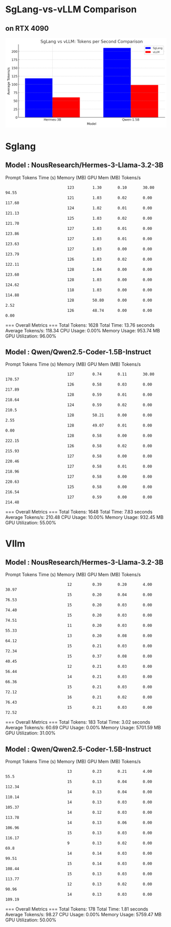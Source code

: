 # SgLang-vs-vLLM Comparison
## on RTX 4090
![Graph](performance_graph.png)

# Sglang

## Model : NousResearch/Hermes-3-Llama-3.2-3B

Prompt                        Tokens     Time (s)   Memory (MB) GPU Mem (MB) Tokens/s 

                               123        1.30       0.10       30.00        94.55  
                               121        1.03       0.02       0.00         117.60 
                               124        1.02       0.01       0.00         121.13
                               125        1.03       0.02       0.00         121.70
                               127        1.03       0.01       0.00         123.86 
                               127        1.03       0.01       0.00         123.63 
                               127        1.03       0.00       0.00         123.79
                               126        1.03       0.02       0.00         122.11
                               128        1.04       0.00       0.00         123.60
                               128        1.03       0.00       0.00         124.62
                               118        1.03       0.00       0.00         114.88
                               128        50.80      0.00       0.00         2.52
                               126        48.74      0.00       0.00         0.00
=== Overall Metrics ===
Total Tokens: 1628
Total Time: 13.76 seconds
Average Tokens/s: 118.34
CPU Usage: 0.00%
Memory Usage: 953.74 MB
GPU Utilization: 96.00%

## Model : Qwen/Qwen2.5-Coder-1.5B-Instruct

Prompt                        Tokens     Time (s)   Memory (MB) GPU Mem (MB) Tokens/s 

                               127        0.74       0.11       30.00        170.57
                               126        0.58       0.03       0.00         217.89
                               128        0.59       0.01       0.00         218.64
                               124        0.59       0.02       0.00         210.5
                               128        50.21      0.00       0.00         2.55
                               128        49.07      0.01       0.00         0.00
                               128        0.58       0.00       0.00         222.15
                               126        0.58       0.02       0.00         215.93
                               127        0.58       0.00       0.00         220.46
                               127        0.58       0.01       0.00         218.96
                               127        0.58       0.00       0.00         220.63
                               125        0.58       0.00       0.00         216.54
                               127        0.59       0.00       0.00         214.48
=== Overall Metrics ===
Total Tokens: 1648
Total Time: 7.83 seconds
Average Tokens/s: 210.48
CPU Usage: 10.00%
Memory Usage: 932.45 MB
GPU Utilization: 55.00%

# Vllm

## Model : NousResearch/Hermes-3-Llama-3.2-3B

Prompt                        Tokens     Time (s)   Memory (MB) GPU Mem (MB) Tokens/s 

                               12         0.39       0.20       4.00         30.97
                               15         0.20       0.04       0.00         76.53
                               15         0.20       0.03       0.00         74.40
                               15         0.20       0.03       0.00         74.51
                               11         0.20       0.03       0.00         55.33
                               13         0.20       0.08       0.00         64.12
                               15         0.21       0.03       0.00         72.34
                               15         0.37       0.08       0.00         40.45
                               12         0.21       0.03       0.00         56.44
                               14         0.21       0.03       0.00         66.36
                               15         0.21       0.03       0.00         72.12
                               16         0.21       0.02       0.00         76.43
                               15         0.21       0.03       0.00         72.52
=== Overall Metrics ===
Total Tokens: 183
Total Time: 3.02 seconds
Average Tokens/s: 60.69
CPU Usage: 0.00%
Memory Usage: 5701.59 MB
GPU Utilization: 31.00%


## Model : Qwen/Qwen2.5-Coder-1.5B-Instruct

Prompt                        Tokens     Time (s)   Memory (MB) GPU Mem (MB) Tokens/s 

                               13         0.23       0.21       4.00         55.5
                               15         0.13       0.04       0.00         112.34
                               14         0.13       0.04       0.00         110.14
                               14         0.13       0.03       0.00         105.37
                               14         0.12       0.03       0.00         113.78
                               14         0.13       0.06       0.00         106.96
                               15         0.13       0.03       0.00         116.17
                               9          0.13       0.02       0.00         69.8
                               14         0.14       0.03       0.00         99.51
                               15         0.14       0.03       0.00         108.44
                               15         0.13       0.03       0.00         113.77
                               12         0.13       0.02       0.00         90.96
                               14         0.13       0.03       0.00         109.19
=== Overall Metrics ===
Total Tokens: 178
Total Time: 1.81 seconds
Average Tokens/s: 98.27
CPU Usage: 0.00%
Memory Usage: 5759.47 MB
GPU Utilization: 50.00%
